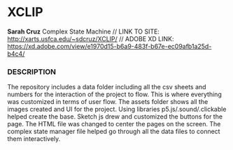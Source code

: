 # XCLIP
**Sarah Cruz**
Complex State Machine 
//
LINK TO SITE: http://xarts.usfca.edu/~sdcruz/XCLIP/ 
// 
ADOBE XD LINK: https://xd.adobe.com/view/e1970d15-b6a9-483f-b67e-ec09afb1a25d-b4c4/

### DESCRIPTION


The repository includes a data folder including all the csv sheets and numbers for the interaction of the project to flow. This is where everything was customized in terms of user flow. The assets folder shows all the images created and UI for the project. Using libraries p5.js/.sound/.clickable helped create the base. Sketch js drew and customized the buttons for the page. The HTML file was changed to center the pages on the screen. The complex state manager file helped go through all the data files to connect them interactively. 
